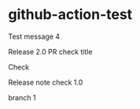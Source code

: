 # github-action-test


Test message  4


Release 2.0
PR check title

Check 

Release note check 1.0

branch 1